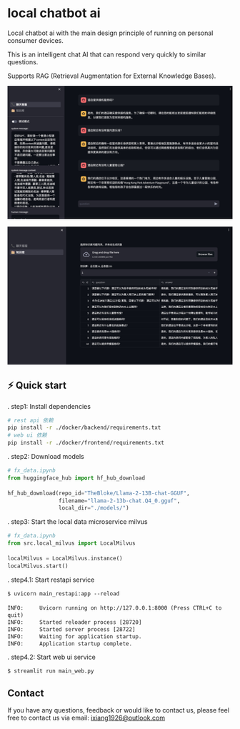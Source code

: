 # local chatbot ai

Local chatbot ai with the main design principle of running on personal consumer devices.

This is an intelligent chat AI that can respond very quickly to similar questions.

Supports RAG (Retrieval Augmentation for External Knowledge Bases).

![alt text](https://github.com/efengx/local_chatbot_ai/blob/main/resource/chat_1.jpg?raw=true)

![alt text](https://github.com/efengx/local_chatbot_ai/blob/main/resource/data_1.jpg?raw=true)

## ⚡️ Quick start

. step1: Install dependencies

```bash
# rest api 依赖
pip install -r ./docker/backend/requirements.txt
# web ui 依赖
pip install -r ./docker/frontend/requirements.txt
```

. step2: Download models

```python
# fx_data.ipynb
from huggingface_hub import hf_hub_download

hf_hub_download(repo_id="TheBloke/Llama-2-13B-chat-GGUF",
                filename="llama-2-13b-chat.Q4_0.gguf",
                local_dir="./models/")

```

. step3: Start the local data microservice milvus

```python
# fx_data.ipynb
from src.local_milvus import LocalMilvus

localMilvus = LocalMilvus.instance()
localMilvus.start()
```

. step4.1: Start restapi service

```shell
$ uvicorn main_restapi:app --reload

INFO:     Uvicorn running on http://127.0.0.1:8000 (Press CTRL+C to quit)
INFO:     Started reloader process [28720]
INFO:     Started server process [28722]
INFO:     Waiting for application startup.
INFO:     Application startup complete.
```

. step4.2: Start web ui service

```bash
$ streamlit run main_web.py
```

## Contact

If you have any questions, feedback or would like to contact us, please feel free to contact us via email: [ixiang1926@outlook.com](mailto:ixiang1926@outlook.com)
